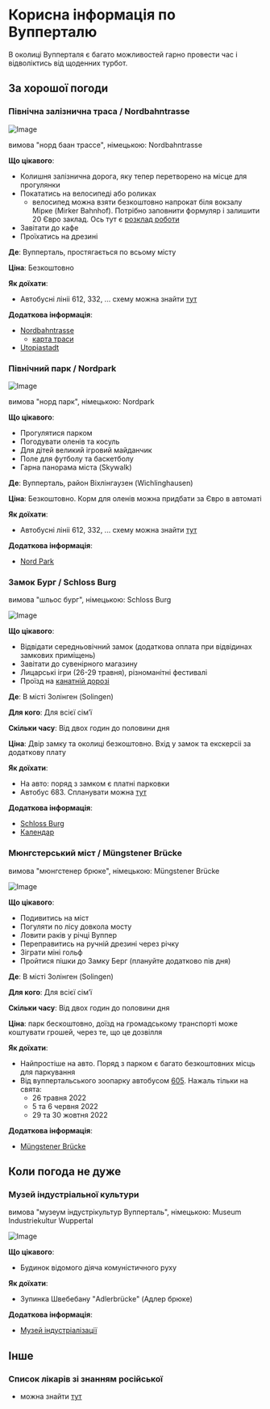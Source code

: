 # Корисна інформація по Вупперталю

В околиці Вупперталя є багато можливостей гарно провести час і відволіктись від щоденних турбот.

## За хорошої погоди

### Північна залізнична траса / Nordbahntrasse

![Image](https://upload.wikimedia.org/wikipedia/commons/thumb/b/b5/Nordbahntrasse_01.jpg/1920px-Nordbahntrasse_01.jpg)

вимова "норд баан трассе", німецькою: Nordbahntrasse

**Що цікавого**: 
- Колишня залізнична дорога, яку тепер перетворено на місце для прогулянки
- Покататись на велосипеді або роликах
  - велосипед можна взяти безкоштовно напрокат біля вокзалу Мірке (Mirker Bahnhof). Потрібно заповнити формуляр і залишити 20 Євро заклад. Ось тут є [розклад роботи](https://snowcloud.eu/index.php/apps/calendar/p/BZCUKIRFBAOYA49D/dayGridMonth/now)
- Завітати до кафе 
- Проїхатись на дрезині

**Де**: Вупперталь, простягається по всьому місту

**Ціна**: 
Безкоштовно

**Як доїхати**: 
- Автобусні лініі 612, 332, ... схему можна знайти [тут](https://www.wuppertal.de/tourismus-freizeit/gruenes_wuppertal/parkanlagen/nordpark.php.media/393912/oevi_karte.jpg.scaled/b0b322d3325490db4ba628395b4760e2.jpg)


**Додаткова інформація**: 
- [Nordbahntrasse](https://en.wuppertalbewegung.de)
  - [карта траси](https://upload.wikimedia.org/wikipedia/commons/e/ed/Plan_Nordbahntrasse_2017.jpg)
- [Utopiastadt](https://www.utopiastadt.eu)

### Північний парк / Nordpark

![Image](https://www.wuppertal.de/tourismus-freizeit/gruenes_wuppertal/parkanlagen/nordpark.php.media/277683/Nordpark-Narzissen_2.jpg.scaled/381434d39433761f63676ddd476ef645.jpg)

вимова "норд парк", німецькою: Nordpark

**Що цікавого**: 
- Прогулятися парком
- Погодувати оленів та косуль
- Для дітей великий ігровий майданчик
- Поле для футболу та баскетболу
- Гарна панорама міста (Skywalk)

**Де**: Вупперталь, район Віхлінгаузен (Wichlinghausen)

**Ціна**: 
Безкоштовно. Корм для оленів можна придбати за Євро в автоматі

**Як доїхати**: 
- Автобусні лініі 612, 332, ... схему можна знайти [тут](https://www.wuppertal.de/tourismus-freizeit/gruenes_wuppertal/parkanlagen/nordpark.php.media/393912/oevi_karte.jpg.scaled/b0b322d3325490db4ba628395b4760e2.jpg)


**Додаткова інформація**: 
- [Nord Park](https://www.wuppertal.de/tourismus-freizeit/gruenes_wuppertal/parkanlagen/nordpark.php)


### Замок Бург / Schloss Burg

вимова "шльос бург", німецькою: Schloss Burg

![Image](https://www.schlossburg.de/fileadmin/user_upload/Schloss_Burg_Ritterspiele_2016_Web_Malis_0128.jpg)

**Що цікавого**: 
- Відвідати середньовічний замок (додаткова оплата при відвідинах замкових приміщень)
- Завітати до сувенірного магазину 
- Лицарські ігри (26-29 травня), різноманітні фестивалі
- Проїзд на [канатній дорозі](https://www.schlossburg.de/information/seilbahn)

**Де**: В місті Золінген (Solingen)

**Для кого**: Для всієї сімʼї

**Скільки часу**: Від двох годин до половини дня

**Ціна**: 
Двір замку та околиці безкоштовно. Вхід у замок та екскерсіі за додаткову плату

**Як доїхати**: 
- На авто: поряд з замком є платні парковки
- Автобус 683. Спланувати можна [тут](http://efa.vrr.de/vrr/XSLT_TRIP_REQUEST2?language=de&sessionID=0&place_destination=Solingen&name_destination=Burg%20Brücke&type_destination=stop)

**Додаткова інформація**: 
- [Schloss Burg](https://www.schlossburg.de/start)
- [Календар](https://www.schlossburg.de/termine-news/terminkalender)



### Мюнгстерський міст / Müngstener Brücke

вимова "мюнгстенер брюке", німецькою: Müngstener Brücke

![Image](https://www.solingen.de/c1258162003324af/files/muengstener-bruecke-germany_300x225_urheber-dennis-pikarek-fotolia-com.jpg/$file/muengstener-bruecke-germany_300x225_urheber-dennis-pikarek-fotolia-com.jpg?openelement)

**Що цікавого**: 
- Подивитись на міст
- Погуляти по лісу довкола мосту
- Ловити раків у річці Вуппер
- Переправитись на ручній дрезині через річку
- Зіграти міні гольф
- Пройтися пішки до Замку Берг (плануйте додатково пів дня)

**Де**: В місті Золінген (Solingen)

**Для кого**: Для всієї сімʼї

**Скільки часу**: Від двох годин до половини дня

**Ціна**: 
парк бескоштовно, доїзд на громадському транспорті може коштувати грошей, через те, що це дозвілля

**Як доїхати**: 
- Найпростіше на авто. Поряд з парком є багато безкоштовних місць для паркування
- Від вуппертальського зоопарку автобусом [605](https://www.wsw-online.de/wsw-mobil/mehr-service/freizeit-tipps/freizeitlinie-605/). Нажаль тільки на свята:
  - 26 травня 2022
  - 5 та 6 червня 2022
  - 29 та 30 жовтня 2022 

**Додаткова інформація**: 
- [Müngstener Brücke](https://www.solingen.de/marketing/inhalt/muengstener-bruecke-und-brueckenpark-muengsten)


## Коли погода не дуже

### Музей індустріальної культури

вимова "музеум індустрікультур Вупперталь", німецькою: Museum Industriekultur Wuppertal

![Image](https://www.mi-wuppertal.de/fileadmin/_processed_/8/6/csm_Engels-Haus_Foto_Christoph_Grothe_21ee52f41f.jpg)

**Що цікавого**: 
- Будинок відомого діяча комуністичного руху

**Як доїхати**: 
- Зупинка Швебебану "Adlerbrücke" (Адлер брюке)

**Додаткова інформація**: 
- [Музей індустріалізації](https://www.mi-wuppertal.de)

## Інше

### Cписок лікарів зі знанням російської

- можна знайти [тут](https://scontent-dus1-1.xx.fbcdn.net/v/t39.30808-6/276028266_3136405553274867_2985140891498047589_n.jpg?_nc_cat=100&ccb=1-5&_nc_sid=5cd70e&_nc_ohc=KXeeY5kmWL0AX9csQm5&_nc_ht=scontent-dus1-1.xx&oh=00_AT9Z_NRe8xQqozkjpBvTTx9ceOSXt-Jjtes5Sx9R7dpaOQ&oe=623A4491)
